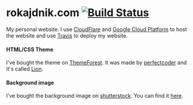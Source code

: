 # rokajdnik.com [![Build Status](https://travis-ci.org/ajdnik/rokajdnik.com.svg?branch=master)](https://travis-ci.org/ajdnik/rokajdnik.com)
My personal website. I use [CloudFlare](https://www.cloudflare.com/) and [Google Cloud Platform](https://cloud.google.com/) to host the website and use [Travis](https://travis-ci.org/) to deploy my website.

#### HTML/CSS Theme
I've bought the theme on [ThemeForest](https://themeforest.net/). It was made by [perfectcoder](https://themeforest.net/user/perfectcoder) and it's called [Lion](https://themeforest.net/item/personal-portfolio-template/19415626).

#### Background image
I've bought the background image on [shutterstock](https://www.shutterstock.com/). You can find it [here](https://www.shutterstock.com/image-photo/developer-development-web-code-tech-coding-526821523).
